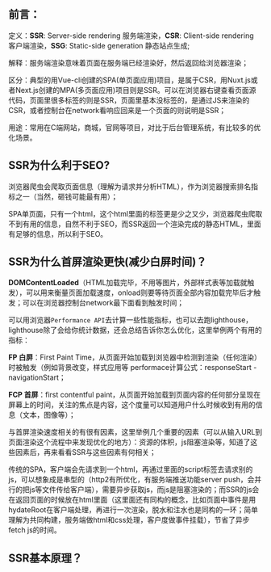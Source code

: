 ## 前言：

定义：**SSR**: Server-side rendering 服务端渲染，**CSR**: Client-side rendering 客户端渲染，**SSG**: Static-side generation 静态站点生成;

解释：服务端渲染意味着页面在服务端已经渲染好，然后返回给浏览器渲染；

区分：典型的用Vue-cli创建的SPA(单页面应用)项目，是属于CSR，用Nuxt.js或者Next.js创建的MPA(多页面应用)项目则是SSR。可以在浏览器右键查看页面源代码，页面里很多标签的则是SSR，页面里基本没标签的，是通过JS来渲染的CSR，或者控制台在network看响应回来是一个页面的则说明是SSR；

用途：常用在C端网站，商城，官网等项目，对比于后台管理系统，有比较多的优化场景。

## SSR为什么利于SEO?

浏览器爬虫会爬取页面信息（理解为请求并分析HTML），作为浏览器搜索排名指标之一（当然，砸钱可能最有用）；

SPA单页面，只有一个html，这个html里面的标签更是少之又少，浏览器爬虫爬取不到有用的信息，自然不利于SEO，而SSR返回一个渲染完成的静态HTML，里面有足够的信息，所以利于SEO。

## SSR为什么首屏渲染更快(减少白屏时间)？

**DOMContentLoaded**（HTML加载完毕，不用等图片，外部样式表等加载就触发），可以用来衡量页面加载速度，onload则要等待页面全部内容加载完毕后才触发；可以在浏览器控制台network最下面看到触发时间；

可以用浏览器`Performance API`去计算一些性能指标，也可以去跑lighthouse，lighthouse除了会给你统计数据，还会总结告诉你怎么优化，这里举例两个有用的指标：

**FP 白屏**：First Paint Time，从页面开始加载到浏览器中检测到渲染（任何渲染）时被触发（例如背景改变，样式应用等 performace计算公式：responseStart - navigationStart；

**FCP 首屏**：first contentful paint，从页面开始加载到页面内容的任何部分呈现在屏幕上的时间，关注的焦点是内容，这个度量可以知道用户什么时候收到有用的信息（文本，图像等）；

与首屏渲染速度相关的有很有因素，这里举例几个重要的因素（可以从输入URL到页面渲染这个流程中来发现优化的地方）：资源的体积，js阻塞渲染等，知道了这些因素后，再来看看SSR与这些因素有何相关；

传统的SPA，客户端会先请求到一个html，再通过里面的script标签去请求别的js，可以想象成是串型的（http2有所优化，有服务端推送功能server push，会并行的把js等文件传给客户端），需要异步获取js，而js是阻塞渲染的；而SSR的js会在返回页面的时候放在html里面（这里面还有同构的概念，比如页面中事件是用hydateRoot在客户端处理，再进行一次渲染，脱水和注水也是同构的一环；简单理解为共同构建，服务端做html和css处理，客户度做事件挂载），节省了异步fetch js的时间。

## SSR基本原理？

